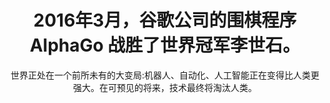 ---
title: 2016年3月，谷歌公司的围棋程序 AlphaGo 战胜了世界冠军李世石。
name: 未来世界的幸存者
subtitle: 世界正处在一个前所未有的大变局:机器人、自动化、人工智能正在变得比人类更强大。在可预见的将来，技术最终将淘汰人类。
layout: 2017_default
modal-id: 1
img: alphago.jpg
thumbnail: alphago.jpg
alt: Picture of alphago
writer: 阮一峰
link: http://survivor.ruanyifeng.com/
description: 世界正处在一个前所未有的大变局:机器人、自动化、人工智能正在变得比人类更强大。在可预见的将来，技术最终将淘汰人类。
---